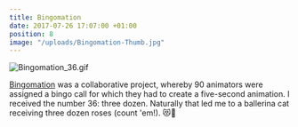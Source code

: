 ```yaml
---
title: Bingomation
date: 2017-07-26 17:07:00 +01:00
position: 8
image: "/uploads/Bingomation-Thumb.jpg"
---
```


![Bingomation_36.gif](/uploads/Bingomation_36.gif)

[Bingomation](http://www.bingomation.com/) was a collaborative project, whereby 90 animators were assigned a bingo call for which they had to create a five-second animation. I received the number 36: three dozen. Naturally that led me to a ballerina cat receiving three dozen roses (count 'em!). 😻🌹